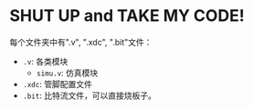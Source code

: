 # SHUT UP and TAKE MY CODE!
每个文件夹中有".v", ".xdc", ".bit"文件：
- `.v`: 各类模块
  - `simu.v`: 仿真模块
- `.xdc`: 管脚配置文件
- `.bit`: 比特流文件，可以直接烧板子。
